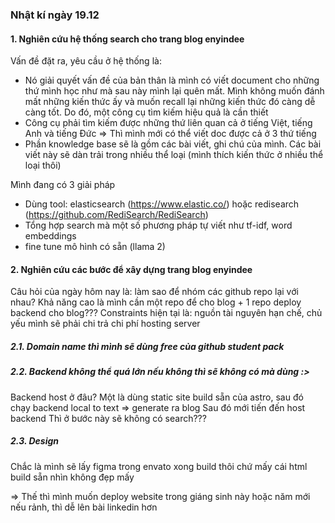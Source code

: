 ### Nhật kí ngày 19.12

#### 1. Nghiên cứu hệ thống search cho trang blog enyindee

Vấn đề đặt ra, yêu cầu ở hệ thống là:
   - Nó giải quyết vấn đề của bản thân là mình có viết document cho những thứ mình học như mà sau này mình lại quên mất. Mình không muốn đánh mất những kiến thức ấy và muốn recall lại những kiến thức đó càng dễ càng tốt. Do đó, một công cụ tìm kiếm hiệu quả là cần thiết
   - Công cụ phải tìm kiếm được những thứ liên quan cả ở tiếng Việt, tiếng Anh và tiếng Đức => Thì mình mới có thể viết doc được cả ở 3 thứ tiếng
   - Phần knowledge base sẽ là gồm các bài viết, ghi chú của mình. Các bài viết này sẽ dàn trải trong nhiều thể loại (mình thích kiến thức ở nhiều thể loại thôi)
  
Mình đang có 3 giải pháp
   - Dùng tool: elasticsearch (https://www.elastic.co/) hoặc redisearch (https://github.com/RediSearch/RediSearch)
   - Tổng hợp search mà một số phương pháp tự viết như tf-idf, word embeddings
   - fine tune mô hình có sẵn (llama 2)

#### 2. Nghiên cứu các bước để xây dựng trang blog enyindee

Câu hỏi của ngày hôm nay là: làm sao để nhóm các github repo lại với nhau? Khả năng cao là mình cần một repo để cho blog + 1 repo deploy backend cho blog???
Constraints hiện tại là: nguồn tài nguyên hạn chế, chủ yếu mình sẽ phải chi trả chi phí hosting server

##### 2.1. Domain name thì mình sẽ dùng free của github student pack
##### 2.2. Backend không thể quá lớn nếu không thì sẽ không có mà dùng :>
Backend host ở đâu?
Một là dùng static site build sẵn của astro, sau đó chạy backend local to text => generate ra blog
Sau đó mới tiến đến host backend
Thì ở bước này sẽ không có search???
##### 2.3. Design
Chắc là mình sẽ lấy figma trong envato xong build thôi chứ mấy cái html build sẵn nhìn không đẹp mấy

=> Thế thì mình muốn deploy website trong giáng sinh này hoặc năm mới nếu rảnh, thì dễ lên bài linkedin hơn

